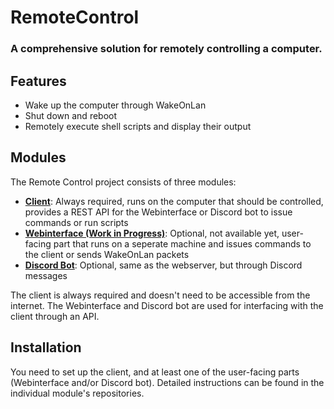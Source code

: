 # RemoteControl
### A comprehensive solution for remotely controlling a computer.

## Features
* Wake up the computer through WakeOnLan
* Shut down and reboot
* Remotely execute shell scripts and display their output

## Modules

The Remote Control project consists of three modules:
* **[Client](https://github.com/manolol1/remotecontrol_client)**: Always required, runs on the computer that should be controlled, provides a REST API for the Webinterface or Discord bot to issue commands or run scripts
* **[Webinterface (Work in Progress)](https://github.com/manolol1/remotecontrol_webserver)**: Optional, not available yet, user-facing part that runs on a seperate machine and issues commands to the client or sends WakeOnLan packets
* **[Discord Bot](https://github.com/manolol1/remotecontrol_discord)**: Optional, same as the webserver, but through Discord messages

The client is always required and doesn't need to be accessible from the internet. The Webinterface and Discord bot are used for interfacing with the client through an API.

## Installation
You need to set up the client, and at least one of the user-facing parts (Webinterface and/or Discord bot).
Detailed instructions can be found in the individual module's repositories.
